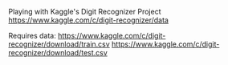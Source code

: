 Playing with Kaggle's Digit Recognizer Project
https://www.kaggle.com/c/digit-recognizer/data

Requires data:
https://www.kaggle.com/c/digit-recognizer/download/train.csv
https://www.kaggle.com/c/digit-recognizer/download/test.csv
